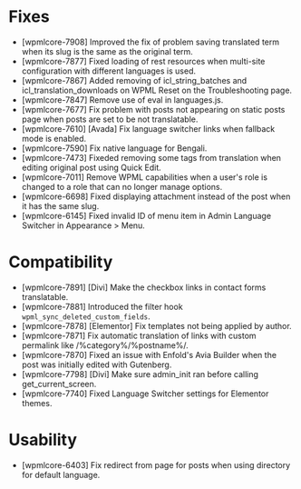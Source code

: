 # Fixes
* [wpmlcore-7908] Improved the fix of problem saving translated term when its slug is the same as the original term.
* [wpmlcore-7877] Fixed loading of rest resources when multi-site configuration with different languages is used.
* [wpmlcore-7867] Added removing of icl_string_batches and icl_translation_downloads on WPML Reset on the Troubleshooting page.
* [wpmlcore-7847] Remove use of eval in languages.js.
* [wpmlcore-7677] Fix problem with posts not appearing on static posts page when posts are set to be not translatable.
* [wpmlcore-7610] [Avada] Fix language switcher links when fallback mode is enabled.
* [wpmlcore-7590] Fix native language for Bengali.
* [wpmlcore-7473] Fixeded removing some tags from translation when editing original post using Quick Edit.
* [wpmlcore-7011] Remove WPML capabilities when a user's role is changed to a role that can no longer manage options.
* [wpmlcore-6698] Fixed displaying attachment instead of the post when it has the same slug.
* [wpmlcore-6145] Fixed invalid ID of menu item in Admin Language Switcher in Appearance > Menu.

# Compatibility
* [wpmlcore-7891] [Divi] Make the checkbox links in contact forms translatable.
* [wpmlcore-7881] Introduced the filter hook `wpml_sync_deleted_custom_fields`.
* [wpmlcore-7878] [Elementor] Fix templates not being applied by author.
* [wpmlcore-7871] Fix automatic translation of links with custom permalink like /%category%/%postname%/.
* [wpmlcore-7870] Fixed an issue with Enfold's Avia Builder when the post was initially edited with Gutenberg.
* [wpmlcore-7798] [Divi] Make sure admin_init ran before calling get_current_screen.
* [wpmlcore-7740] Fixed Language Switcher settings for Elementor themes.

# Usability
* [wpmlcore-6403] Fix redirect from page for posts when using directory for default language.